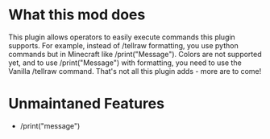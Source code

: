 # What this mod does
This plugin allows operators to easily execute commands this plugin supports. For example, instead of /tellraw formatting, you use python commands but in Minecraft like /print("Message").
Colors are not supported yet, and to use /print("Message") with formatting, you need to use the Vanilla /tellraw command. That's not all this plugin adds - more are to come! 

# Unmaintaned Features
- /print("message")
  
